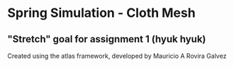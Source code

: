# Spring Simulation - Cloth Mesh

## "Stretch" goal for assignment 1 (hyuk hyuk)

Created using the atlas framework, developed by Mauricio A Rovira Galvez

